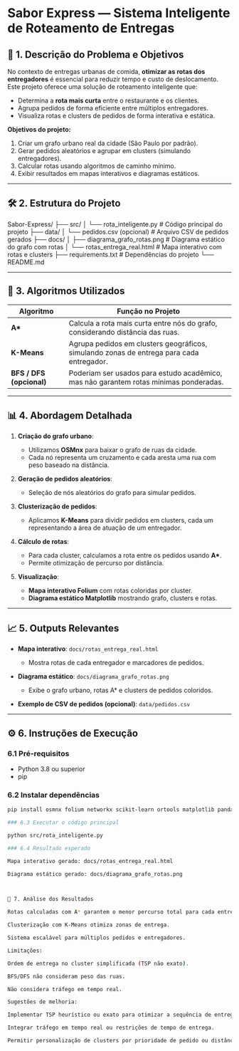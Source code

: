 # Sabor Express — Sistema Inteligente de Roteamento de Entregas

## 📌 1. Descrição do Problema e Objetivos

No contexto de entregas urbanas de comida, **otimizar as rotas dos entregadores** é essencial para reduzir tempo e custo de deslocamento. Este projeto oferece uma solução de roteamento inteligente que:

- Determina a **rota mais curta** entre o restaurante e os clientes.
- Agrupa pedidos de forma eficiente entre múltiplos entregadores.
- Visualiza rotas e clusters de pedidos de forma interativa e estática.

**Objetivos do projeto:**

1. Criar um grafo urbano real da cidade (São Paulo por padrão).
2. Gerar pedidos aleatórios e agrupar em clusters (simulando entregadores).
3. Calcular rotas usando algoritmos de caminho mínimo.
4. Exibir resultados em mapas interativos e diagramas estáticos.

---

## 🛠️ 2. Estrutura do Projeto

Sabor-Express/
├── src/
│ └── rota_inteligente.py # Código principal do projeto
├── data/
│ └── pedidos.csv (opcional) # Arquivo CSV de pedidos gerados
├── docs/
│ ├── diagrama_grafo_rotas.png # Diagrama estático do grafo com rotas
│ └── rotas_entrega_real.html # Mapa interativo com rotas e clusters
├── requirements.txt # Dependências do projeto
└── README.md


---

## 🧮 3. Algoritmos Utilizados

| Algoritmo | Função no Projeto |
|-----------|-----------------|
| **A\***  | Calcula a rota mais curta entre nós do grafo, considerando distância das ruas. |
| **K-Means** | Agrupa pedidos em clusters geográficos, simulando zonas de entrega para cada entregador. |
| **BFS / DFS (opcional)** | Poderiam ser usados para estudo acadêmico, mas não garantem rotas mínimas ponderadas. |

---

## 📊 4. Abordagem Detalhada

1. **Criação do grafo urbano**:  
   - Utilizamos **OSMnx** para baixar o grafo de ruas da cidade.  
   - Cada nó representa um cruzamento e cada aresta uma rua com peso baseado na distância.

2. **Geração de pedidos aleatórios**:  
   - Seleção de nós aleatórios do grafo para simular pedidos.

3. **Clusterização de pedidos**:  
   - Aplicamos **K-Means** para dividir pedidos em clusters, cada um representando a área de atuação de um entregador.

4. **Cálculo de rotas**:  
   - Para cada cluster, calculamos a rota entre os pedidos usando **A\***.  
   - Permite otimização de percurso por distância.

5. **Visualização**:  
   - **Mapa interativo Folium** com rotas coloridas por cluster.  
   - **Diagrama estático Matplotlib** mostrando grafo, clusters e rotas.

---

## 📈 5. Outputs Relevantes

- **Mapa interativo**: `docs/rotas_entrega_real.html`  
  - Mostra rotas de cada entregador e marcadores de pedidos.

- **Diagrama estático**: `docs/diagrama_grafo_rotas.png`  
  - Exibe o grafo urbano, rotas A* e clusters de pedidos coloridos.

- **Exemplo de CSV de pedidos (opcional)**: `data/pedidos.csv`  

---

## ⚙️ 6. Instruções de Execução

### 6.1 Pré-requisitos

- Python 3.8 ou superior  
- pip  

### 6.2 Instalar dependências

```bash
pip install osmnx folium networkx scikit-learn ortools matplotlib pandas numpy

### 6.3 Executar o código principal

python src/rota_inteligente.py

### 6.4 Resultado esperado

Mapa interativo gerado: docs/rotas_entrega_real.html

Diagrama estático gerado: docs/diagrama_grafo_rotas.png



📝 7. Análise dos Resultados

Rotas calculadas com A* garantem o menor percurso total para cada entregador.

Clusterização com K-Means otimiza zonas de entrega.

Sistema escalável para múltiplos pedidos e entregadores.

Limitações:

Ordem de entrega no cluster simplificada (TSP não exato).

BFS/DFS não consideram peso das ruas.

Não considera tráfego em tempo real.

Sugestões de melhoria:

Implementar TSP heurístico ou exato para otimizar a sequência de entregas.

Integrar tráfego em tempo real ou restrições de tempo de entrega.

Permitir personalização de clusters por prioridade de pedido ou distância máxima.
